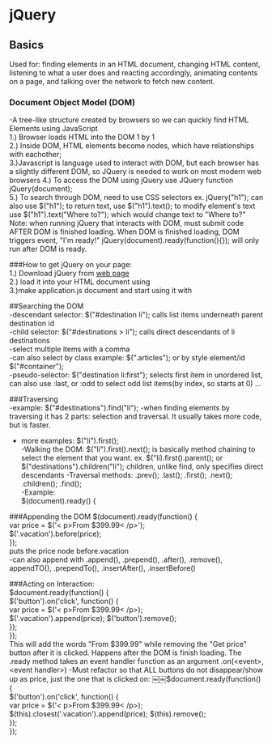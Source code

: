 # jQuery

## Basics  
Used for: finding elements in an HTML document, changing HTML content, listening to what a user does and reacting accordingly, animating contents on a page, and talking over the network to fetch new content.  

### Document Object Model (DOM)  
-A tree-like structure created by browsers so we can quickly find HTML Elements using JavaScript  
1.) Browser loads HTML into the DOM 1 by 1  
2.) Inside DOM, HTML elements become nodes, which have relationships with eachother;  
3.)Javascript is language used to interact with DOM, but each browser has a slightly different DOM, so JQuery is needed to work on most modern web browsers
4.) To access the DOM using jQuery use JQuery function jQuery(document);  
5.) To search through DOM, need to use CSS selectors ex. jQuery("h1");  can also use $("h1");  to return text, use $("h1").text();  to modify element's text use $("h1").text("Where to?");  which would change text to "Where to?"  
Note:  when running jQuery that interacts with DOM, must submit code AFTER DOM is finished loading.  When DOM is finished loading, DOM triggers event, "I'm ready!"  jQuery(document).ready(function(){}); will only run after DOM is ready.  

###How to get jQuery on your page:  
1.) Download jQuery from [web page](http://jquery.com)  
2.) load it into your HTML document using <script src="jquery.min.js"></script>  
3.)make application.js document and start using it with <script src="application.js"></script>  

##Searching the DOM  
-descendant selector: $("#destination li"); calls list items underneath parent destination id  
-child selector:  $("#destinations > li");  calls direct descendants of li destinations  
-select multiple items with a comma  
-can also select by class example: $(".articles");  or by style element/id $("#container");  
-pseudo-selector:  $("destination li:first"); selects first item in unordered list, can also use :last, or :odd to select odd list items(by index, so starts at 0) ...  

###Traversing  
-example:  $("#destinations").find("li");
-when finding elements by traversing it has 2 parts: selection and traversal.  It usually takes more code, but is faster.
- more examples:  $("li").first();  
-Walking the DOM:  $("li").first().next();  is basically method chaining to select the element that you want.  ex.  $("li).first().parent();  or  $("destinations").children("li");  children, unlike find, only specifies direct descendants 
-Traversal methods: .prev(); .last(); .first(); .next(); .children(); .find();  
-Example:  
$(document).ready() {  


###Appending the DOM
$(document).ready(function() {  
  var price = $('< p>From $399.99< /p>');  
  $('.vacation').before(price);  
});  
puts the price node before.vacation  
-can also append with .append(<element>), .prepend(<element>), .after(<element>), .remove(), appendTO(<element>), .prependTo(<element>), .insertAfter(<element>), .insertBefore(<element>)  

###Acting on Interaction:  
$document.ready(function() {  
  $('button').on('click', function()  {  
    var price = $('< p>From $399.99< /p>);  
    $('.vacation').append(price);
    $('button').remove();  
  });  
});  
This will add the words "From $399.99" while removing the "Get price" button after it is clicked.  Happens after the DOM is finish loading.  
The .ready method takes an event handler function as an argument  
.on(<event>, <event handler>)  
-Must refactor so that ALL buttons do not disappear/show up as price, just the one that is clicked on:  
￼￼$document.ready(function() {  
  $('button').on('click', function()  {  
    var price = $('< p>From $399.99< /p>);  
    $(this).closest('.vacation').append(price);
    $(this).remove();  
  });  
}); 